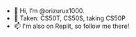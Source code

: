 - 👋 Hi, I’m @orizurux1000.
- 🌱 Taken: CS50T, CS50S, taking CS50P
- 📫 I'm also on Replit, so follow me there!

<!---
orizurux1000/orizurux1000 is a ✨ special ✨ repository because its `README.md` (this file) appears on your GitHub profile.
You can click the Preview link to take a look at your changes.
--->
